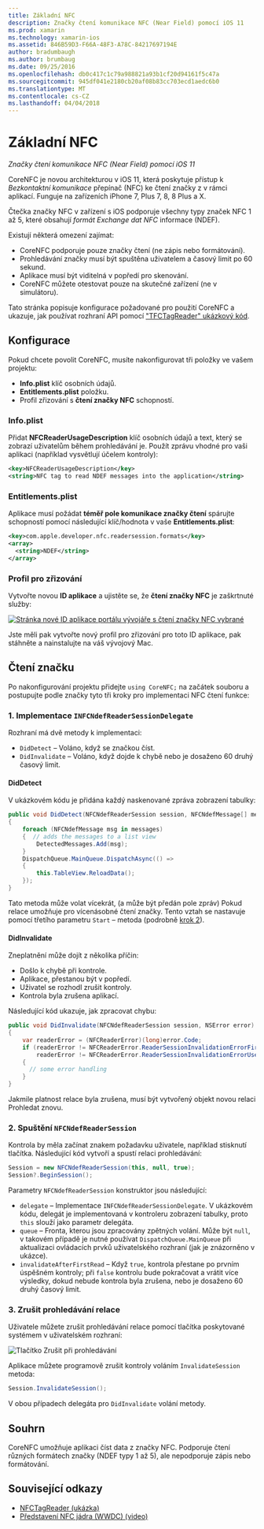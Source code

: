 ```yaml
---
title: Základní NFC
description: Značky čtení komunikace NFC (Near Field) pomocí iOS 11
ms.prod: xamarin
ms.technology: xamarin-ios
ms.assetid: 846B59D3-F66A-48F3-A78C-84217697194E
author: bradumbaugh
ms.author: brumbaug
ms.date: 09/25/2016
ms.openlocfilehash: db0c417c1c79a988821a93b1cf20d94161f5c47a
ms.sourcegitcommit: 945df041e2180cb20af08b83cc703ecd1aedc6b0
ms.translationtype: MT
ms.contentlocale: cs-CZ
ms.lasthandoff: 04/04/2018
---
```

# <a name="core-nfc"></a>Základní NFC

_Značky čtení komunikace NFC (Near Field) pomocí iOS 11_

CoreNFC je novou architekturou v iOS 11, která poskytuje přístup k _Bezkontaktní komunikace_ přepínač (NFC) ke čtení značky z v rámci aplikací. Funguje na zařízeních iPhone 7, Plus 7, 8, 8 Plus a X.

Čtečka značky NFC v zařízení s iOS podporuje všechny typy značek NFC 1 až 5, které obsahují _formát Exchange dat NFC_ informace (NDEF).

Existují některá omezení zajímat:

- CoreNFC podporuje pouze značky čtení (ne zápis nebo formátování).
- Prohledávání značky musí být spuštěna uživatelem a časový limit po 60 sekund.
- Aplikace musí být viditelná v popředí pro skenování.
- CoreNFC můžete otestovat pouze na skutečné zařízení (ne v simulátoru).

Tato stránka popisuje konfigurace požadované pro použití CoreNFC a ukazuje, jak používat rozhraní API pomocí ["TFCTagReader" ukázkový kód](https://developer.xamarin.com/samples/monotouch/ios11/NFCTagReader/).

## <a name="configuration"></a>Konfigurace

Pokud chcete povolit CoreNFC, musíte nakonfigurovat tři položky ve vašem projektu:

- **Info.plist** klíč osobních údajů.
- **Entitlements.plist** položku.
- Profil zřizování s **čtení značky NFC** schopností.

### <a name="infoplist"></a>Info.plist

Přidat **NFCReaderUsageDescription** klíč osobních údajů a text, který se zobrazí uživatelům během prohledávání je. Použít zprávu vhodné pro vaši aplikaci (například vysvětlují účelem kontroly):

```xml
<key>NFCReaderUsageDescription</key>
<string>NFC tag to read NDEF messages into the application</string>
```

### <a name="entitlementsplist"></a>Entitlements.plist

Aplikace musí požádat **téměř pole komunikace značky čtení** spárujte schopností pomocí následující klíč/hodnota v vaše **Entitlements.plist**:

```xml
<key>com.apple.developer.nfc.readersession.formats</key>
<array>
  <string>NDEF</string>
</array>
```

### <a name="provisioning-profile"></a>Profil pro zřizování

Vytvořte novou **ID aplikace** a ujistěte se, že **čtení značky NFC** je zaškrtnuté služby:

[![Stránka nové ID aplikace portálu vývojáře s čtení značky NFC vybrané](corenfc-images/app-services-nfc-sml.png)](corenfc-images/app-services-nfc.png#lightbox)

Jste měli pak vytvořte nový profil pro zřizování pro toto ID aplikace, pak stáhněte a nainstalujte na váš vývojový Mac.

## <a name="reading-a-tag"></a>Čtení značku

Po nakonfigurování projektu přidejte `using CoreNFC;` na začátek souboru a postupujte podle značky tyto tři kroky pro implementaci NFC čtení funkce:

### <a name="1-implement-infcndefreadersessiondelegate"></a>1. Implementace `INFCNdefReaderSessionDelegate`

Rozhraní má dvě metody k implementaci:

- `DidDetect` – Voláno, když se značkou číst.
- `DidInvalidate` – Voláno, když dojde k chybě nebo je dosaženo 60 druhý časový limit.

#### <a name="diddetect"></a>DidDetect

V ukázkovém kódu je přidána každý naskenované zpráva zobrazení tabulky:

```csharp
public void DidDetect(NFCNdefReaderSession session, NFCNdefMessage[] messages)
{
    foreach (NFCNdefMessage msg in messages)
    {  // adds the messages to a list view
        DetectedMessages.Add(msg);
    }
    DispatchQueue.MainQueue.DispatchAsync(() =>
    {
        this.TableView.ReloadData();
    });
}
```

Tato metoda může volat vícekrát, (a může být předán pole zpráv) Pokud relace umožňuje pro vícenásobné čtení značky. Tento vztah se nastavuje pomocí třetího parametru `Start` – metoda (podrobně [krok 2](#step2)).

#### <a name="didinvalidate"></a>DidInvalidate

Zneplatnění může dojít z několika příčin:

- Došlo k chybě při kontrole.
- Aplikace, přestanou být v popředí.
- Uživatel se rozhodl zrušit kontroly.
- Kontrola byla zrušena aplikací.

Následující kód ukazuje, jak zpracovat chybu:

```csharp
public void DidInvalidate(NFCNdefReaderSession session, NSError error)
{
    var readerError = (NFCReaderError)(long)error.Code;
    if (readerError != NFCReaderError.ReaderSessionInvalidationErrorFirstNDEFTagRead &&
        readerError != NFCReaderError.ReaderSessionInvalidationErrorUserCanceled)
    {
      // some error handling
    }
}
```

Jakmile platnost relace byla zrušena, musí být vytvořený objekt novou relaci Prohledat znovu.

<a name="step2" />

### <a name="2-start-an-nfcndefreadersession"></a>2. Spuštění `NFCNdefReaderSession`

Kontrola by měla začínat znakem požadavku uživatele, například stisknutí tlačítka.
Následující kód vytvoří a spustí relaci prohledávání:

```csharp
Session = new NFCNdefReaderSession(this, null, true);
Session?.BeginSession();
```

Parametry `NFCNdefReaderSession` konstruktor jsou následující:

- `delegate` – Implementace `INFCNdefReaderSessionDelegate`. V ukázkovém kódu, delegát je implementovaná v kontroleru zobrazení tabulky, proto `this` slouží jako parametr delegáta.
- `queue` – Fronta, kterou jsou zpracovány zpětných volání. Může být `null`, v takovém případě je nutné používat `DispatchQueue.MainQueue` při aktualizaci ovládacích prvků uživatelského rozhraní (jak je znázorněno v ukázce).
- `invalidateAfterFirstRead` – Když `true`, kontrola přestane po prvním úspěšném kontroly; při `false` kontrolu bude pokračovat a vrátit více výsledky, dokud nebude kontrola byla zrušena, nebo je dosaženo 60 druhý časový limit.


### <a name="3-cancel-the-scanning-session"></a>3. Zrušit prohledávání relace

Uživatele můžete zrušit prohledávání relace pomocí tlačítka poskytované systémem v uživatelském rozhraní:

![Tlačítko Zrušit při prohledávání](corenfc-images/scan-cancel-sml.png)

Aplikace můžete programově zrušit kontroly voláním `InvalidateSession` metoda:

```csharp
Session.InvalidateSession();
```

V obou případech delegáta pro `DidInvalidate` volání metody.

## <a name="summary"></a>Souhrn

CoreNFC umožňuje aplikaci číst data z značky NFC. Podporuje čtení různých formátech značky (NDEF typy 1 až 5), ale nepodporuje zápis nebo formátování.


## <a name="related-links"></a>Související odkazy

- [NFCTagReader (ukázka)](https://developer.xamarin.com/samples/monotouch/ios11/NFCTagReader/)
- [Představení NFC jádra (WWDC) (video)](https://developer.apple.com/videos/play/wwdc2017/718/)
